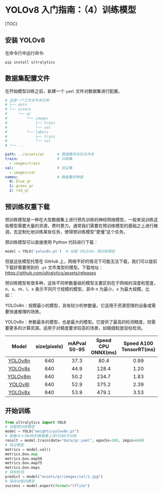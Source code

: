 # YOLOv8 入门指南：（4）训练模型

[TOC]

## 安装 YOLOv8

在命令行中运行命令:
```shell
pip install ultralytics
```

## 数据集配置文件

在开始模型训练之前，新建一个 `yaml` 文件对数据集进行配置。
```yaml
# 这是一个工作文件夹示例
# ├── data
# └── assets
#     └── qr
#         └── images
#             ├── train
#             └── val
#         └── labels
#             ├── train
#             └── val
# └── ...

path: ../assets/qr      # 数据集所在的文件夹
train:                  # 训练集
  - images/train
val:                    # 验证集
  - images/val
names:                  # 数据集的种类
  0: blue_qr
  1: green_qr
  2: red_qr
```

## 预训练权重下载

预训练模型是一种在大型数据集上进行预先训练的神经网络模型，一般来说训练这些模型需要大量的资源，费时费力。通常我们需要在预训练模型的基础之上进行微调，去定制化地训练某些任务，使得预训练模型“更懂”这个任务。

预训练模型可以直接使用 Python 代码进行下载：
```python
model = YOLO('yolov8n.pt')  # 加载 YOLOv8n 预训练模型
```
但是这些模型托管在 GitHub 上，网络不好的情况下可能无法下载，我们可以提前下载好需要用到的 `.pt` 文件类型的模型。下载地址：https://github.com/ultralytics/assets/releases

预训练模型有很多种，这些不同参数量级的模型主要区别在于网络的深度和宽度，n、s、m、l、x 表示不同尺寸规模的模型，其中 n 为最小，x 为最大规模。比如：

YOLOv8n：规模最小的模型，具有较少的参数量。它适用于资源受限的设备或需要快速推理的场景。

YOLOv8x：参数最多的模型，也是最大的模型。它提供了最高的检测精度，但需要更多的计算资源。适用于对精度要求较高的场景，如精细粒度目标检测。

| Model | size(pixels) | mAPval 50-95 | Speed CPU ONNX(ms) | Speed A100 TensorRT(ms) | params(M) | FLOPs(B) |
| :-: | :-: | :-: | :-: | :-: | :-: | :-: |
| [YOLOv8n](https://github.com/ultralytics/assets/releases/download/v8.1.0/yolov8n.pt) | 640 | 37.3 | 80.4 | 0.99 | 3.2 | 8.7 |
| [YOLOv8s](https://github.com/ultralytics/assets/releases/download/v8.1.0/yolov8s.pt) | 640 | 44.9 | 128.4 | 1.20 | 11.2 | 28.6 |
| [YOLOv8m](https://github.com/ultralytics/assets/releases/download/v8.1.0/yolov8m.pt) | 640 | 50.2 | 234.7 | 1.83 | 25.9 | 78.9 |
| [YOLOv8l](https://github.com/ultralytics/assets/releases/download/v8.1.0/yolov8l.pt) | 640 | 52.9 | 375.2 | 2.39 | 43.7 | 165.2 |
| [YOLOv8x](https://github.com/ultralytics/assets/releases/download/v8.1.0/yolov8x.pt) | 640 | 53.9 | 479.1 | 3.53 | 68.2 | 257.8 |

## 开始训练

```python
from ultralytics import YOLO
# 加载预训练模型
model = YOLO("weights/yolov8n.pt")
# 图像大小为640的数据集上进行100次训练
result = model.train(data="data/qr.yaml", epochs=100, imgsz=640)
# 验证模型
metrics = model.val()
metrics.box.map
metrics.box.map50
metrics.box.map75
metrics.box.maps
# 目标检测
predict = model("assets/qr/images/val/1.jpg")
# 保存训练的模型
success = model.export(format="tflite")
```
